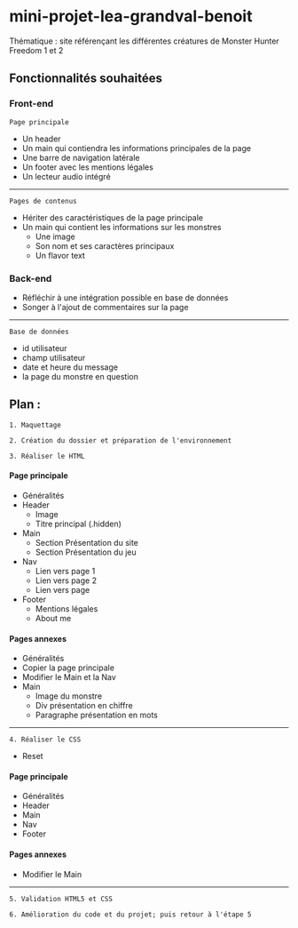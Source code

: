 # mini-projet-lea-grandval-benoit

Thématique : site référençant les différentes créatures de Monster Hunter Freedom 1 et 2 

## Fonctionnalités souhaitées

### Front-end

    Page principale

- Un header
- Un main qui contiendra les informations principales de la page
- Une barre de navigation latérale
- Un footer avec les mentions légales
- Un lecteur audio intégré
___
    Pages de contenus

- Hériter des caractéristiques de la page principale
- Un main qui contient les informations sur les monstres
  - Une image
  - Son nom et ses caractères principaux
  - Un flavor text

### Back-end

- Réfléchir à une intégration possible en base de données
- Songer à l'ajout de commentaires sur la page
___
    Base de données   
   - id utilisateur
   - champ utilisateur
   - date et heure du message
   - la page du monstre en question

## Plan :

    1. Maquettage
    
    2. Création du dossier et préparation de l'environnement  
    
    3. Réaliser le HTML  

#### Page principale
 - Généralités
 - Header
   - Image
   - Titre principal (.hidden)
 - Main
   - Section Présentation du site
   - Section Présentation du jeu
 - Nav
   - Lien vers page 1
   - Lien vers page 2
   - Lien vers page 
 - Footer
   - Mentions légales
   - About me  

#### Pages annexes  

 - Généralités
 - Copier la page principale
 - Modifier le Main et la Nav
 - Main 
   - Image du monstre
   - Div présentation en chiffre
   - Paragraphe présentation en mots

___

    4. Réaliser le CSS
 - Reset  

#### Page principale
 - Généralités
 - Header
 - Main
 - Nav
 - Footer

#### Pages annexes

 - Modifier le Main  
___

    5. Validation HTML5 et CSS
    
    6. Amélioration du code et du projet; puis retour à l'étape 5